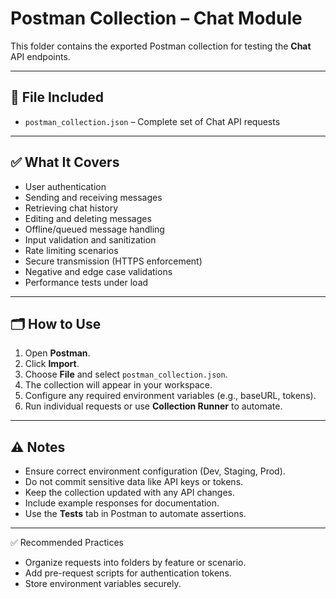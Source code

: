 # Postman Collection – Chat Module

This folder contains the exported Postman collection for testing the **Chat** API endpoints.

---

## 📌 File Included
- `postman_collection.json` – Complete set of Chat API requests

---

## ✅ What It Covers
- User authentication
- Sending and receiving messages
- Retrieving chat history
- Editing and deleting messages
- Offline/queued message handling
- Input validation and sanitization
- Rate limiting scenarios
- Secure transmission (HTTPS enforcement)
- Negative and edge case validations
- Performance tests under load

---

## 🗂️ How to Use
1. Open **Postman**.
2. Click **Import**.
3. Choose **File** and select `postman_collection.json`.
4. The collection will appear in your workspace.
5. Configure any required environment variables (e.g., baseURL, tokens).
6. Run individual requests or use **Collection Runner** to automate.

---

## ⚠️ Notes
- Ensure correct environment configuration (Dev, Staging, Prod).
- Do not commit sensitive data like API keys or tokens.
- Keep the collection updated with any API changes.
- Include example responses for documentation.
- Use the **Tests** tab in Postman to automate assertions.

---

✅ Recommended Practices
- Organize requests into folders by feature or scenario.
- Add pre-request scripts for authentication tokens.
- Store environment variables securely.
